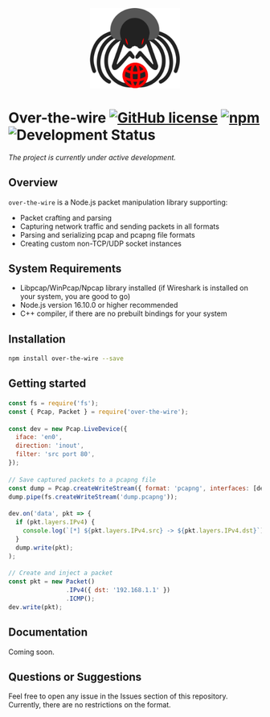 <p align='center'>
  <img src='assets/s1.svg' width='180' alt='Hacker spider'>
</p>


# Over-the-wire [![GitHub license](https://img.shields.io/github/license/vaguue/over-the-wire?style=flat)](https://github.com/vaguue/over-the-wire/blob/main/LICENSE) [![npm](https://img.shields.io/npm/v/over-the-wire)](https://www.npmjs.com/package/over-the-wire) ![Development Status](https://img.shields.io/badge/status-in_development-orange)

*The project is currently under active development.*

## Overview
`over-the-wire` is a Node.js packet manipulation library supporting:
- Packet crafting and parsing
- Capturing network traffic and sending packets in all formats
- Parsing and serializing pcap and pcapng file formats
- Creating custom non-TCP/UDP socket instances

## System Requirements
- Libpcap/WinPcap/Npcap library installed (if Wireshark is installed on your system, you are good to go)
- Node.js version 16.10.0 or higher recommended
- C++ compiler, if there are no prebuilt bindings for your system

## Installation

```bash
npm install over-the-wire --save
```

## Getting started

```javascript
const fs = require('fs');
const { Pcap, Packet } = require('over-the-wire');

const dev = new Pcap.LiveDevice({
  iface: 'en0',
  direction: 'inout',
  filter: 'src port 80',
});

// Save captured packets to a pcapng file
const dump = Pcap.createWriteStream({ format: 'pcapng', interfaces: [dev.iface] });
dump.pipe(fs.createWriteStream('dump.pcapng'));

dev.on('data', pkt => {
  if (pkt.layers.IPv4) {
    console.log(`[*] ${pkt.layers.IPv4.src} -> ${pkt.layers.IPv4.dst}`);
  }
  dump.write(pkt);
);

// Create and inject a packet
const pkt = new Packet()
                .IPv4({ dst: '192.168.1.1' })
                .ICMP();
dev.write(pkt);
```

## Documentation

Coming soon.

## Questions or Suggestions
Feel free to open any issue in the Issues section of this repository. Currently, there are no restrictions on the format.
